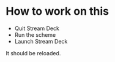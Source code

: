#  How to work on this

* Quit Stream Deck
* Run the scheme
* Launch Stream Deck

It should be reloaded.

